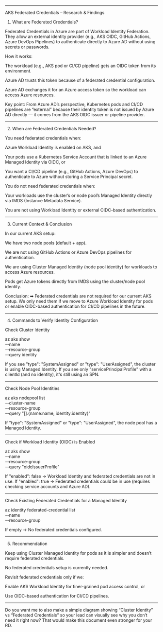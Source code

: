 

---

AKS Federated Credentials – Research & Findings

1. What are Federated Credentials?

Federated Credentials in Azure are part of Workload Identity Federation.
They allow an external identity provider (e.g., AKS OIDC, GitHub Actions, Azure DevOps Pipelines) to authenticate directly to Azure AD without using secrets or passwords.

How it works:

The workload (e.g., AKS pod or CI/CD pipeline) gets an OIDC token from its environment.

Azure AD trusts this token because of a federated credential configuration.

Azure AD exchanges it for an Azure access token so the workload can access Azure resources.


Key point:
From Azure AD’s perspective, Kubernetes pods and CI/CD pipelines are “external” because their identity token is not issued by Azure AD directly — it comes from the AKS OIDC issuer or pipeline provider.


---

2. When are Federated Credentials Needed?

You need federated credentials when:

Azure Workload Identity is enabled on AKS, and

Your pods use a Kubernetes Service Account that is linked to an Azure Managed Identity via OIDC, or

You want a CI/CD pipeline (e.g., GitHub Actions, Azure DevOps) to authenticate to Azure without storing a Service Principal secret.


You do not need federated credentials when:

Your workloads use the cluster’s or node pool’s Managed Identity directly via IMDS (Instance Metadata Service).

You are not using Workload Identity or external OIDC-based authentication.



---

3. Current Context & Conclusion

In our current AKS setup:

We have two node pools (default + app).

We are not using GitHub Actions or Azure DevOps pipelines for authentication.

We are using Cluster Managed Identity (node pool identity) for workloads to access Azure resources.

Pods get Azure tokens directly from IMDS using the cluster/node pool identity.


Conclusion:
➡ Federated credentials are not required for our current AKS setup.
We only need them if we move to Azure Workload Identity for pods or enable OIDC-based authentication for CI/CD pipelines in the future.


---

4. Commands to Verify Identity Configuration

Check Cluster Identity

az aks show \
  --name <cluster-name> \
  --resource-group <rg-name> \
  --query identity

If you see "type": "SystemAssigned" or "type": "UserAssigned", the cluster is using Managed Identity.
If you see only "servicePrincipalProfile" with a clientId (and no identity), it's still using an SPN.


---

Check Node Pool Identities

az aks nodepool list \
  --cluster-name <cluster-name> \
  --resource-group <rg-name> \
  --query "[].{name:name, identity:identity}"

If "type": "SystemAssigned" or "type": "UserAssigned", the node pool has a Managed Identity.


---

Check if Workload Identity (OIDC) is Enabled

az aks show \
  --name <cluster-name> \
  --resource-group <rg-name> \
  --query "oidcIssuerProfile"

If "enabled": false → Workload Identity and federated credentials are not in use.
If "enabled": true → Federated credentials could be in use (requires checking service accounts and Azure AD).


---

Check Existing Federated Credentials for a Managed Identity

az identity federated-credential list \
  --name <managed-identity-name> \
  --resource-group <rg-name>

If empty → No federated credentials configured.


---

5. Recommendation

Keep using Cluster Managed Identity for pods as it is simpler and doesn’t require federated credentials.

No federated credentials setup is currently needed.

Revisit federated credentials only if we:

Enable AKS Workload Identity for finer-grained pod access control, or

Use OIDC-based authentication for CI/CD pipelines.




---

Do you want me to also make a simple diagram showing “Cluster Identity” vs “Federated Credentials” so your lead can visually see why you don’t need it right now?
That would make this document even stronger for your RD.

